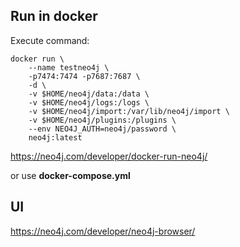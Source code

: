 ## Run in docker

Execute command:
```shell
docker run \
    --name testneo4j \
    -p7474:7474 -p7687:7687 \
    -d \
    -v $HOME/neo4j/data:/data \
    -v $HOME/neo4j/logs:/logs \
    -v $HOME/neo4j/import:/var/lib/neo4j/import \
    -v $HOME/neo4j/plugins:/plugins \
    --env NEO4J_AUTH=neo4j/password \
    neo4j:latest
```

https://neo4j.com/developer/docker-run-neo4j/

or use **docker-compose.yml**

## UI
https://neo4j.com/developer/neo4j-browser/ 
